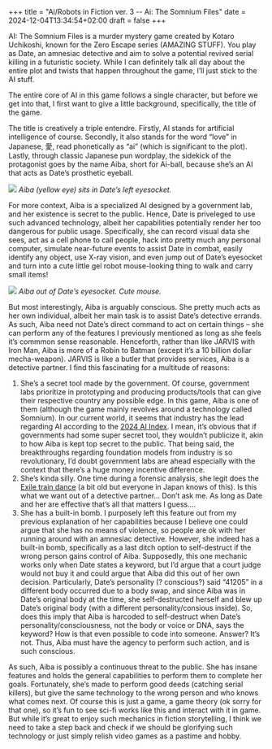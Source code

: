 +++
title =  "Ai/Robots in Fiction ver. 3 -- Ai: The Somnium Files"
date = 2024-12-04T13:34:54+02:00
draft = false
+++

AI: The Somnium Files is a murder mystery game created by Kotaro Uchikoshi, known for the Zero Escape series (AMAZING STUFF). You play as Date, an amnesiac detective and aim to solve a potential revived serial killing in a futuristic society. While I can definitely talk all day about the entire plot and twists that happen throughout the game, I’ll just stick to the AI stuff.

The entire core of AI in this game follows a single character, but before we get into that, I first want to give a little background, specifically, the title of the game.

The title is creatively a triple entendre. Firstly, AI stands for artificial intelligence of course. Secondly, it also stands for the word “love” in Japanese, 愛, read phonetically as “ai” (which is significant to the plot). Lastly, through classic Japanese pun wordplay, the sidekick of the protagonist goes by the name Aiba, short for Ai-ball, because she’s an AI that acts as Date’s prosthetic eyeball.

![](https://www.spike-chunsoft.com/ai/images/character/modal/01/face.png)
*Aiba (yellow eye) sits in Date’s left eyesocket.*

For more context, Aiba is a specialized AI designed by a government lab, and her existence is secret to the public. Hence, Date is priveleged to use such advanced technology, albeit her capabilities potentially render her too dangerous for public usage. Specifically, she can record visual data she sees, act as a cell phone to call people, hack into pretty much any personal computer, simulate near-future events to assist Date in combat, easily identify any object, use X-ray vision, and even jump out of Date’s eyesocket and turn into a cute little gel robot mouse-looking thing to walk and carry small items!

![](https://64.media.tumblr.com/0ae9bec166ca87183ac7f04e1d95354d/14178b8f47bd41ef-af/s540x810/505d9ef707ba065a6252969d5e7128a699454c5b.gif)
*Aiba out of Date’s eyesocket. Cute mouse.*

But most interestingly, Aiba is arguably conscious. She pretty much acts as her own individual, albeit her main task is to assist Date’s detective errands. As such, Aiba need not Date’s direct command to act on certain things – she can perform any of the features I previously mentioned as long as she feels it’s commmon sense reasonable. Henceforth, rather than like JARVIS with Iron Man, Aiba is more of a Robin to Batman (except it’s a 10 billion dollar mecha-weapon). JARVIS is like a butler that provides services, Aiba is a detective partner. I find this fascinating for a multitude of reasons:

1. She’s a secret tool made by the government. Of course, government labs prioritize in prototyping and producing products/tools that can give their respective country any possible edge. In this game, Aiba is one of them (although the game mainly revolves around a technology called Somnium). In our current world, it seems that industry has the lead regarding AI according to the [2024 AI Index](https://aiindex.stanford.edu/report/). I mean, it’s obvious that if governments had some super secret tool, they wouldn’t publicize it, akin to how Aiba is kept top secret to the public. That being said, the breakthroughs regarding foundation models from industry is so revolutionary, I’d doubt government labs are ahead especially with the context that there’s a huge money incentive difference.
2. She’s kinda silly. One time during a forensic analysis, she legit does the [Exile train dance](https://www.youtube.com/watch?v=BDGUaK0SpqA) (a bit old but everyone in Japan knows of this). Is this what we want out of a detective partner… Don’t ask me. As long as Date and her are effective that’s all that matters I guess....
3. She has a built-in bomb. I purposely left this feature out from my previous explanation of her capabilities because I believe one could argue that she has no means of violence, so people are ok with her running around with an amnesiac detective. However, she indeed has a built-in bomb, specifically as a last ditch option to self-destruct if the wrong person gains control of Aiba. Supposedly, this one mechanic works only when Date states a keyword, but I’d argue that a court judge would not buy it and could argue that Aiba did this out of her own decision. Particularly, Date’s personality (? conscious?) said “41205” in a different body occurred due to a body swap, and since Aiba was in Date’s original body at the time, she self-destructed herself and blew up Date’s original body (with a different personality/consious inside). So, does this imply that Aiba is harcoded to self-destruct when Date’s personality/consciousness, not the body or voice or DNA, says the keyword? How is that even possible to code into someone. Answer? It’s not. Thus, Aiba must have the agency to perform such action, and is such conscious.

As such, Aiba is possibly a continuous threat to the public. She has insane features and holds the general capabilities to perform them to complete her goals. Fortunately, she’s made to perform good deeds (catching serial killers), but give the same technology to the wrong person and who knows what comes next. Of course this is just a game, a game theory (ok sorry for that one), so it’s fun to see sci-fi works like this and interact with it in game. But while it’s great to enjoy such mechanics in fiction storytelling, I think we need to take a step back and check if we should be glorifying such technology or just simply relish video games as a pastime and hobby.